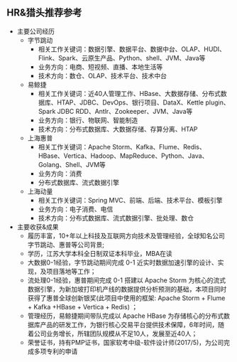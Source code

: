 ## HR&猎头推荐参考  
* 主要公司经历  
  * 字节跳动
    * 相关工作关键词：数据引擎、数据平台、数据中台、OLAP、HUDI、Flink、Spark、云原生产品、Python、shell、JVM、Java等
    * 业务方向：电商、短视频、直播、本地生活等
    * 技术方向：数仓、OLAP、技术平台、技术中台
  * 易鲸捷
    * 相关工作关键词：近40人管理工作、HBase、大数据存储、分布式数据库、HTAP、JDBC、DevOps、银行项目、DataX、Kettle plugin、Spark JDBC RDD、Antlr、Zookeeper、JVM、Java等
    * 业务方向：银行、物联网、智能制造
    * 技术方向：分布式数据库、大数据存储、存算分离、HTAP
  * 上海惠普
    * 相关工作关键词：Apache Storm、Kafka、Flume、Redis、HBase、Vertica、Hadoop、MapReduce、Python、Java、Golang、Shell、JVM等
    * 业务方向：消费
    * 分布式数据库、流式数据引擎
  * 上海动量
    * 相关工作关键词：Spring MVC、前端、后端、技术平台、模板引擎
    * 业务方向：电子消费、电信
    * 技术方向：分布式数据库、流式数据引擎、批处理、数仓
* 主要收获&成果       
  * 履历丰富，10+年以上科技及互联网方向技术及管理经验，全球知名公司字节跳动、惠普等公司背景;  
  * 学历，江苏大学本科全日制双证本科毕业，MBA在读
  * 大数据0-1经验，字节跳动期间完成 0-1 近实时数据加速引擎的设计、实现，及项目落地等工作；
  * 流处理0-1经验，惠普期间完成 0-1 搭建以 Apache Storm 为核心的流式数据引擎，为新加坡打印机产线的数据提供分析预测的基础，本项目同时获得了惠普全球创新银奖(此项目中使用的框架: Apache Storm + Flume + Kafka 
+HBase + Vertica + Redis) ；
  * 管理经历，易鲸捷期间带队完成以 Apache HBase 为存储核心的分布式数据库产品的研发工作，为银行核心交易平台提供技术保障，6年时间，随着公司业务增长，所辖团队规模从不足10人，发展至近40人；
  * 荣誉证书，持有PMP证书，国家软考中级-软件设计师(2017/5)，为公司完成多项专利的申请